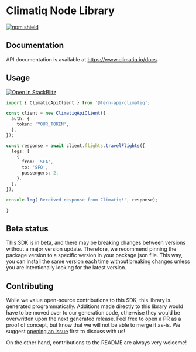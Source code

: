 # Climatiq Node Library

[![npm shield](https://img.shields.io/npm/v/@fern-api/climatiq)](https://www.npmjs.com/package/@fern-api/climatiq)

## Documentation

API documentation is available at <https://www.climatiq.io/docs>.

## Usage

[![Open in StackBlitz](https://developer.stackblitz.com/img/open_in_stackblitz.svg)](https://stackblitz.com/edit/climatiq-typescript-example-0?file=app.ts&view=editor)

```typescript
import { ClimatiqApiClient } from '@fern-api/climatiq';

const client = new ClimatiqApiClient({
  auth: {
    token: 'YOUR_TOKEN',
  },
});

const response = await client.flights.travelFlights({
  legs: [
    {
      from: 'SEA',
      to: 'SFO',
      passengers: 2,
    },
  ],
});

console.log('Received response from Climatiq!', response);

} 
```

## Beta status

This SDK is in beta, and there may be breaking changes between versions without a major version update. Therefore, we recommend pinning the package version to a specific version in your package.json file. This way, you can install the same version each time without breaking changes unless you are intentionally looking for the latest version.

## Contributing

While we value open-source contributions to this SDK, this library is generated programmatically. Additions made directly to this library would have to be moved over to our generation code, otherwise they would be overwritten upon the next generated release. Feel free to open a PR as a proof of concept, but know that we will not be able to merge it as-is. We suggest [opening an issue](https://github.com/fern-climatiq/climatiq-node) first to discuss with us!

On the other hand, contributions to the README are always very welcome!

